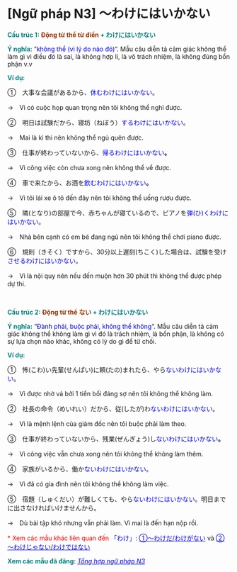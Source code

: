 # [Ngữ pháp N3] ～わけにはいかない
<div class="entry-content">
<p><strong><span style="color: #008080;">Cấu trúc 1: <span style="color: #993300;">Động từ thể từ điển</span> + わけにはいかない</span></strong></p>
<p><span style="color: #008080;"><strong>Ý nghĩa</strong></span>: “<span style="color: #0000ff;">không thể (vì lý do nào đó)</span>“. Mẫu câu diễn tả cảm giác không thể làm gì vì điều đó là sai, là không hợp lí, là vô trách nhiệm, là không đúng bổn phận v.v</p>
<p><strong><span style="color: #008080;">Ví dụ</span></strong>:</p>
<p>①　大事な会議があるから、<span style="color: #0000ff;">休むわけにはいかない</span>。</p>
<p>→　Vì có cuộc họp quan trọng nên tôi không thể nghỉ được.</p>
<p>②　明日は試験だから、寝坊（ねぼう）<span style="color: #0000ff;">するわけにはいかない</span>。</p>
<p>→　Mai là kì thi nên không thể ngủ quên được.</p>
<p>③　仕事が終わっていないから、<span style="color: #0000ff;">帰るわけにはいかない</span><strong>。</strong></p>
<p>→　Vì công việc còn chưa xong nên không thể về được.</p>
<p>④　車で来たから、お酒を<span style="color: #0000ff;">飲む</span><span style="color: #0000ff;">わけにはいかない</span><strong>。</strong></p>
<p>→　Vì tôi lái xe ô tô đến đây nên tôi không thể uống rượu được.</p>
<p>⑤　隣(となり)の部屋で今、赤ちゃんが寝ているので、ピアノを<span style="color: #0000ff;">弾(ひ)くわけにはいかない</span>。</p>
<p>→　Nhà bên cạnh có em bé đang ngủ nên tôi không thể chơi piano được.</p>
<p>⑥　規則（きそく）ですから、30分以上遅刻(ちこく)した場合は、試験を受け<span style="color: #0000ff;">させるわけにはいかない</span>。</p>
<p>→　Vì là nội quy nên nếu đến muộn hơn 30 phút thì không thể được phép dự thi.</p>

<br/>
</p>
<p><strong><span style="color: #008080;">Cấu trúc 2: <span style="color: #993300;">Động từ thể ない</span> + わけにはいかない</span></strong></p>
<p><strong><span style="color: #008080;">Ý nghĩa:</span></strong> “<span style="color: #0000ff;">Đành phải, buộc phải, không thể không</span>“. Mẫu câu diễn tả cảm giác không thể không làm gì vì đó là trách nhiệm, là bổn phận, là không có sự lựa chọn nào khác, không có lý do gì để từ chối.</p>
<p><strong><span style="color: #008080;">Ví dụ:</span></strong></p>
<p>①　怖(こわ)い先輩(せんぱい)に頼(たの)まれたら、やら<span style="color: #0000ff;">ないわけにはいかない</span>。</p>
<p>→　Vì được nhờ vả bởi 1 tiền bối đáng sợ nên tôi không thể không làm.</p>
<p>②　社長の命令（めいれい）だから、従(したが)わ<span style="color: #0000ff;">ないわけにはいかない</span>。</p>
<p>→　Vì là mệnh lệnh của giám đốc nên tôi buộc phải làm theo.</p>
<p>③　仕事が終わっていないから、残業(ぜんぎょう)し<span style="color: #0000ff;">ない</span><span style="color: #0000ff;">わけにはいかない</span><strong>。</strong></p>
<p>→　Vì công việc vẫn chưa xong nên tôi không thể không làm thêm.</p>
<p>④　家族がいるから、働か<span style="color: #0000ff;">ないわけにはいかない</span>。</p>
<p>→　Vì đã có gia đình nên tôi không thể không làm việc.</p>
<p>⑤　宿題（しゅくだい）が難しくても、やら<span style="color: #0000ff;">ないわけにはいかない</span>。明日までに出さなければいけませんから。</p>
<p>→　Dù bài tập khó nhưng vẫn phải làm. Vì mai là đến hạn nộp rồi.</p>
<p><span style="color: #ff0000;">* Xem các mẫu khác liên quan đến <span style="color: #0000ff;">「わけ」</span></span>: <span style="color: #0000ff;"><a href="https://bikae.net/ngu-phap/ngu-phap-n3-wakeda-wakeganai/" style="color: #0000ff;" target="_blank">①～わけだ/わけがない</a></span> và <span style="color: #0000ff;"><a href="https://bikae.net/ngu-phap/ngu-phap-n3-wakejanai-wakedewanai/" style="color: #0000ff;" target="_blank">②～わけじゃない/わけではない</a></span></p>
<p><strong><span style="color: #008080;">Xem các mẫu đã đăng</span></strong>: <span style="color: #0000ff;"><em><a href="https://bikae.net/ngu-phap/tong-hop-ngu-phap-n3/" style="color: #0000ff;" target="_blank">Tổng hợp ngữ pháp N3</a></em></span></p>
<p> </p>

</div>